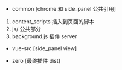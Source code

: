 - common [chrome 和 side_panel 公共引用]

1. content_scripts 插入到页面的脚本
2. js/ 公共部分
3. background.js 插件 server

- vue-src [side_panel view]

- zero [最终插件 dist]
